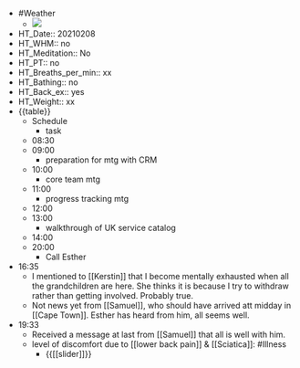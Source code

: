 - #Weather
    - ![](https://firebasestorage.googleapis.com/v0/b/firescript-577a2.appspot.com/o/imgs%2Fapp%2FDavidsroam%2F6ZwRROosID.png?alt=media&token=c038abda-1862-4c00-a771-07aae8338f9a)
- HT_Date:: 20210208
- HT_WHM:: no 
- HT_Meditation:: No 
- HT_PT:: no
- HT_Breaths_per_min:: xx 
- HT_Bathing:: no 
- HT_Back_ex:: yes
- HT_Weight:: xx
- {{table}} 
    - Schedule 
        - task
    - 08:30
    - 09:00
        - preparation for mtg with CRM
    - 10:00 
        -  core team mtg
    - 11:00 
        - progress tracking mtg
    - 12:00
    - 13:00
        - walkthrough of UK service catalog
    - 14:00 
    - 20:00
        - Call Esther
- 16:35
    - I mentioned to [[Kerstin]] that I become mentally exhausted when all the grandchildren are here. She thinks it is because I try to withdraw rather than getting involved. Probably true.
    - Not news yet from [[Samuel]], who should have arrived att midday in  [[Cape Town]]. Esther has heard from him, all seems well.
- 19:33
    - Received a message at last from [[Samuel]] that all is well with him.
    - level of discomfort due to [[lower back pain]] & [[Sciatica]]: #Illness
        - {{[[slider]]}}
